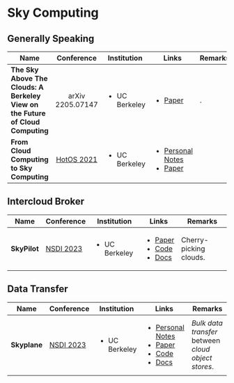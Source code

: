 # Sky Computing

## Generally Speaking

<table><thead><tr><th width="174">Name</th><th align="center">Conference</th><th>Institution</th><th>Links</th><th data-hidden>Remarks</th></tr></thead><tbody><tr><td><strong>The Sky Above The Clouds: A Berkeley View on the Future of Cloud Computing</strong></td><td align="center">arXiv 2205.07147</td><td><ul><li>UC Berkeley</li></ul></td><td><ul><li><a href="https://arxiv.org/abs/2205.07147">Paper</a></li></ul></td><td>.</td></tr><tr><td><strong>From Cloud Computing to Sky Computing</strong></td><td align="center"><a href="../../reading-notes/conference/hotos-2021/">HotOS 2021</a></td><td><ul><li>UC Berkeley</li></ul></td><td><ul><li><a href="../../reading-notes/conference/hotos-2021/sky-computing.md">Personal Notes</a></li><li><a href="https://dl.acm.org/doi/10.1145/3458336.3465301">Paper</a></li></ul></td><td></td></tr></tbody></table>

## Intercloud Broker

|     Name     | Conference                                             | Institution                   | Links                                                                                                                                                                                                                                                | Remarks                |
| :----------: | ------------------------------------------------------ | ----------------------------- | ---------------------------------------------------------------------------------------------------------------------------------------------------------------------------------------------------------------------------------------------------- | ---------------------- |
| **SkyPilot** | [NSDI 2023](../../reading-notes/conference/nsdi-2023/) | <ul><li>UC Berkeley</li></ul> | <ul><li><a href="https://www.usenix.org/conference/nsdi23/presentation/yang-zongheng">Paper</a> </li><li><a href="https://github.com/skypilot-org/skypilot">Code</a></li><li><a href="https://skypilot.readthedocs.io/en/latest/">Docs</a></li></ul> | Cherry-picking clouds. |

## Data Transfer

|     Name     | Conference                                             | Institution                   | Links                                                                                                                                                                                                                                                                                                                         | Remarks                                             |
| :----------: | ------------------------------------------------------ | ----------------------------- | ----------------------------------------------------------------------------------------------------------------------------------------------------------------------------------------------------------------------------------------------------------------------------------------------------------------------------- | --------------------------------------------------- |
| **Skyplane** | [NSDI 2023](../../reading-notes/conference/nsdi-2023/) | <ul><li>UC Berkeley</li></ul> | <ul><li><a href="../../reading-notes/conference/nsdi-2023/skyplane.md">Personal Notes</a></li><li><a href="https://www.usenix.org/conference/nsdi23/presentation/jain">Paper</a></li><li><a href="https://github.com/skyplane-project/skyplane">Code</a></li><li><a href="https://skyplane.org/en/latest/">Docs</a></li></ul> | _Bulk data transfer_ between _cloud object stores_. |
